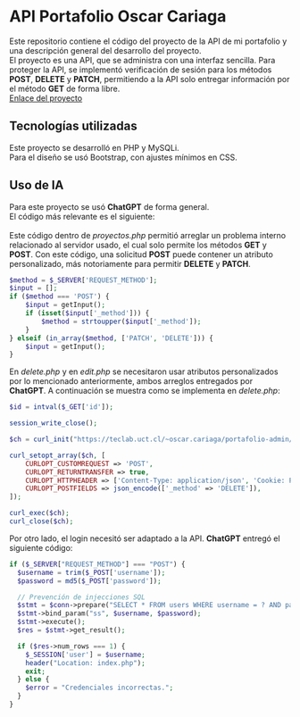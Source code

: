 # API Portafolio Oscar Cariaga
Este repositorio contiene el código del proyecto de la API de mi portafolio y una descripción general del desarrollo del proyecto.\
El proyecto es una API, que se administra con una interfaz sencilla. Para proteger la API, se implementó verificación de sesión para los métodos **POST**, **DELETE** y **PATCH**, permitiendo a la API solo entregar información por el método **GET** de forma libre.\
[Enlace del proyecto](https://teclab.uct.cl/~oscar.cariaga/portafolio-admin/)

## Tecnologías utilizadas
Este proyecto se desarrolló en PHP y MySQLi.\
Para el diseño se usó Bootstrap, con ajustes mínimos en CSS.

## Uso de IA
Para este proyecto se usó **ChatGPT** de forma general.\
El código más relevante es el siguiente:\
\
Este código dentro de *proyectos.php* permitió arreglar un problema interno relacionado al servidor usado, el cual solo permite los métodos **GET** y **POST**. Con este código, una solicitud **POST** puede contener un atributo personalizado, más notoriamente para permitir **DELETE** y **PATCH**.
```php
$method = $_SERVER['REQUEST_METHOD'];
$input = [];
if ($method === 'POST') {
    $input = getInput();
    if (isset($input['_method'])) {
        $method = strtoupper($input['_method']);
    }
} elseif (in_array($method, ['PATCH', 'DELETE'])) {
    $input = getInput();
}
```
En *delete.php* y en *edit.php* se necesitaron usar atributos personalizados por lo mencionado anteriormente, ambos arreglos entregados por **ChatGPT**. A continuación se muestra como se implementa en *delete.php*:
```php
$id = intval($_GET['id']);

session_write_close();

$ch = curl_init("https://teclab.uct.cl/~oscar.cariaga/portafolio-admin/api/proyectos.php?id=$id");

curl_setopt_array($ch, [
    CURLOPT_CUSTOMREQUEST => 'POST',
    CURLOPT_RETURNTRANSFER => true,
    CURLOPT_HTTPHEADER => ['Content-Type: application/json', 'Cookie: PHPSESSID=' . $_COOKIE["PHPSESSID"]],
    CURLOPT_POSTFIELDS => json_encode(['_method' => 'DELETE']),
]);

curl_exec($ch);
curl_close($ch);
```
Por otro lado, el login necesitó ser adaptado a la API. **ChatGPT** entregó el siguiente código:
```php
if ($_SERVER["REQUEST_METHOD"] === "POST") {
  $username = trim($_POST['username']);
  $password = md5($_POST['password']);

  // Prevención de injecciones SQL
  $stmt = $conn->prepare("SELECT * FROM users WHERE username = ? AND password = ?");
  $stmt->bind_param("ss", $username, $password);
  $stmt->execute();
  $res = $stmt->get_result();

  if ($res->num_rows === 1) {
    $_SESSION['user'] = $username;
    header("Location: index.php");
    exit;
  } else {
    $error = "Credenciales incorrectas.";
  }
}
```
